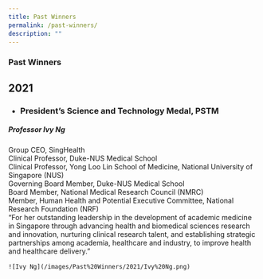 ```yaml
---
title: Past Winners
permalink: /past-winners/
description: ""
---
```

### **Past Winners**

## 2021

* ### **President’s Science and Technology Medal, PSTM**
 ##### **Professor Ivy Ng**  
Group CEO, SingHealth  
Clinical Professor, Duke-NUS Medical School  
Clinical Professor, Yong Loo Lin School of Medicine, National University of Singapore (NUS)  
Governing Board Member, Duke-NUS Medical School  
Board Member, National Medical Research Council (NMRC)  
Member, Human Health and Potential Executive Committee, National Research Foundation (NRF)  
  “For her outstanding leadership in the development of academic medicine in Singapore through advancing health and biomedical sciences research and innovation, nurturing clinical research talent, and establishing strategic partnerships among academia, healthcare and industry, to improve health and healthcare delivery.”
	
	![Ivy Ng](/images/Past%20Winners/2021/Ivy%20Ng.png)